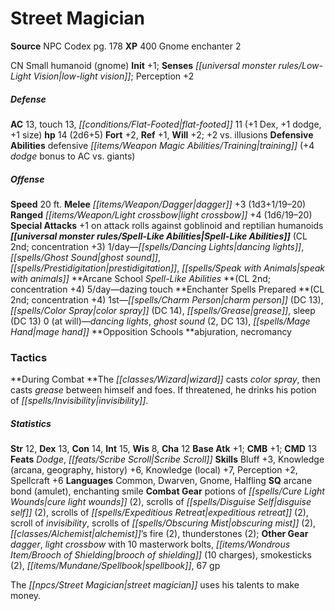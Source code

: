 ﻿---
cssclass: [monsters]
title1: Street Magician
title2: Street Magician
CR: 1
sources:
- name: NPC Codex
  page: 178
  link: http://paizo.com/products/btpy8v3a?Pathfinder-Roleplaying-Game-NPC-Codex
XP: 400
race: Gnome
classes:
- enchanter 2
alignment: CN
size: Small
type: humanoid
subtypes:
- gnome
initiative:
  bonus: 1
senses:
  low-light vision: true
AC:
  AC: 13
  touch: 13
  flat_footed: 11
  components:
    dex: 1
    dodge: 1
    size: 1
HP:
  HP: 14
  long: 2d6+5
saves:
  fort: 2
  ref: 1
  will: 2
  other: +2 vs. illusions
defensive_abilities:
- defensive training (+4 dodge bonus to AC vs. giants)
speeds:
  base: 20
attacks:
  melee:
  - - text: dagger +3 (1d3+1/19-20)
      entries:
      - - damage: 1d3+1
          crit_range: 19-20
      attack: dagger
      bonus:
      - 3
  ranged:
  - - text: light crossbow +4 (1d6/19-20)
      entries:
      - - damage: 1d6
          crit_range: 19-20
      attack: light crossbow
      bonus:
      - 4
  special:
  - +1 on attack rolls against goblinoid and reptilian humanoids
spell_like_abilities:
  entries:
  - name: dancing lights
    source: default
    freq: 1/day
  - name: ghost sound
    source: default
    freq: 1/day
  - name: prestidigitation
    source: default
    freq: 1/day
  - name: speak with animals
    source: default
    freq: 1/day
  - name: dazing touch
    source: arcane school
    freq: 5/day
  sources:
  - name: default
    CL: 2
    concentration: 3
  - name: arcane school
    CL: 2
    concentration: 4
spells:
  entries:
  - name: charm person
    source: Enchanter
    level: 1
    DC: 13
  - name: color spray
    source: Enchanter
    level: 1
    DC: 14
  - name: grease
    source: Enchanter
    level: 1
  - name: sleep
    source: Enchanter
    level: 1
    DC: 13
  - name: dancing lights
    source: Enchanter
    level: 0
  - name: ghost sound
    source: Enchanter
    level: 0
    count: 2
    DC: 13
  - name: mage hand
    source: Enchanter
    level: 0
  sources:
  - name: Enchanter
    type: prepared
    CL: 2
    concentration: 4
    slots:
      0: at-will
    opposition_schools:
    - abjuration
    - necromancy
tactics:
  During Combat: The wizard casts color spray, then casts grease between himself and
    foes. If threatened, he drinks his potion of invisibility.
ability_scores:
  STR: 12
  DEX: 13
  CON: 14
  INT: 15
  WIS: 8
  CHA: 12
BAB: 1
CMB: 1
CMD: 13
feats:
- name: Dodge
- name: Scribe Scroll
skills:
  Bluff: 3
  Knowledge (arcana): 6
  Knowledge (geography): 6
  Knowledge (history): 6
  Knowledge (local): 7
  Perception: 2
  Spellcraft: 6
languages:
- Common
- Dwarven
- Gnome
- Halfling
special_qualities:
- arcane bond (amulet)
- enchanting smile
gear:
  combat:
  - potions of cure light wounds (2)
  - scrolls of disguise self (2)
  - scrolls of expeditious retreat (2)
  - scroll of invisibility
  - scrolls of obscuring mist (2)
  - alchemist's fire (2)
  - thunderstones (2)
  other:
  - dagger
  - light crossbow with 10 masterwork bolts
  - brooch of shielding (10 charges)
  - smokesticks (2)
  - spellbook
  - 67 gp
desc_long: The street magician uses his talents to make money.

---

# Street Magician

**Source** NPC Codex pg. 178
**XP** 400
Gnome enchanter 2

CN Small humanoid (gnome)
**Init** +1; **Senses** _[[universal monster rules/Low-Light Vision|low-light vision]]_; Perception +2

##### Defense

**AC** 13, touch 13, _[[conditions/Flat-Footed|flat-footed]]_ 11 (+1 Dex, +1 dodge, +1 size)
**hp** 14 (2d6+5)
**Fort** +2, **Ref** +1, **Will** +2; +2 vs. illusions
**Defensive Abilities** defensive _[[items/Weapon Magic Abilities/Training|training]]_ (+4 _dodge_ bonus to AC vs. giants)

##### Offense
**Speed** 20 ft.
**Melee** _[[items/Weapon/Dagger|dagger]]_ +3 (1d3+1/19–20)
**Ranged** _[[items/Weapon/Light crossbow|light crossbow]]_ +4 (1d6/19–20)
**Special Attacks** +1 on attack rolls against goblinoid and reptilian humanoids
**_[[universal monster rules/Spell-Like Abilities|Spell-Like Abilities]]_** (CL 2nd; concentration +3)
1/day—_[[spells/Dancing Lights|dancing lights]]_, _[[spells/Ghost Sound|ghost sound]]_, _[[spells/Prestidigitation|prestidigitation]]_, _[[spells/Speak with Animals|speak with animals]]_
 **Arcane School _Spell-Like Abilities_ **(CL 2nd; concentration +4)
 5/day—dazing touch
**Enchanter Spells Prepared **(CL 2nd; concentration +4)
1st—_[[spells/Charm Person|charm person]]_ (DC 13), _[[spells/Color Spray|color spray]]_ (DC 14), _[[spells/Grease|grease]]_, sleep (DC 13)
0 (at will)—_dancing lights_, _ghost sound_ (2, DC 13), _[[spells/Mage Hand|mage hand]]_
**Opposition Schools **abjuration, necromancy

### Tactics

**During Combat **The _[[classes/Wizard|wizard]]_ casts _color spray_, then casts _grease_ between himself and foes. If threatened, he drinks his potion of _[[spells/Invisibility|invisibility]]_.

##### Statistics
**Str** 12, **Dex** 13, **Con** 14, **Int** 15, **Wis** 8, **Cha** 12
**Base Atk** +1; **CMB** +1; **CMD** 13
**Feats** _Dodge_, _[[feats/Scribe Scroll|Scribe Scroll]]_
**Skills** Bluff +3, Knowledge (arcana, geography, history) +6, Knowledge (local) +7, Perception +2, Spellcraft +6
**Languages** Common, Dwarven, Gnome, Halfling
**SQ** arcane bond (amulet), enchanting smile
**Combat Gear** potions of _[[spells/Cure Light Wounds|cure light wounds]]_ (2), scrolls of _[[spells/Disguise Self|disguise self]]_ (2), scrolls of _[[spells/Expeditious Retreat|expeditious retreat]]_ (2), scroll of _invisibility_, scrolls of _[[spells/Obscuring Mist|obscuring mist]]_ (2), _[[classes/Alchemist|alchemist]]_’s fire (2), thunderstones (2); **Other Gear** _dagger_, _light crossbow_ with 10 masterwork bolts, _[[items/Wondrous Item/Brooch of Shielding|brooch of shielding]]_ (10 charges), smokesticks (2), _[[items/Mundane/Spellbook|spellbook]]_, 67 gp

The _[[npcs/Street Magician|street magician]]_ uses his talents to make money.